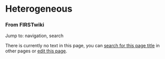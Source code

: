 # Heterogeneous

### From FIRSTwiki

Jump to: navigation, search

There is currently no text in this page, you can [search for this page
title](/index.php/Special:Search/Heterogeneous "Special:Search/Heterogeneous"
) in other pages or [edit this
page](http://www.firstwiki.net/index.php?title=Heterogeneous&action=edit
"http://www.firstwiki.net/index.php?title=Heterogeneous&action=edit" ).

